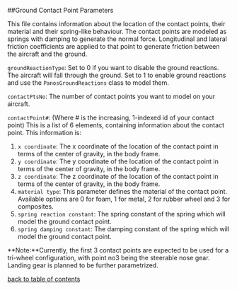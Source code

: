 ##Ground Contact Point Parameters

This file contains information about the location of the contact points, their material and their spring-like behaviour.
The contact points are modeled as springs with damping to generate the normal force. Longitudinal and lateral friction coefficients are applied to that point to generate friction between the aircraft and the ground.

`groundReactionType`: Set to 0 if you want to disable the ground reactions. The aircraft will fall through the ground. Set to 1 to enable ground reactions and use the `PanosGroundReactions` class to model them.

`contactPtsNo`: The number of contact points you want to model on your aircraft.

`contactPoint#`: (Where # is the increasing, 1-indexed id of your contact point) This is a list of 6 elements, containing information about the contact point.
This information is:

1. `x coordinate`: The x coordinate of the location of the contact point in terms of the center of gravity, in the body frame.
2. `y coordinate`: The y coordinate of the location of the contact point in terms of the center of gravity, in the body frame.
3. `z coordinate`: The z coordinate of the location of the contact point in terms of the center of gravity, in the body frame.
4. `material type`: This parameter defines the material of the contact point. Available options are 0 for foam, 1 for metal, 2 for rubber wheel and 3 for composites.
5. `spring reaction constant`: The spring constant of the spring which will model the ground contact point.
6. `spring damping constant`: The damping constant of the spring which will model the ground contact point.

**Note:**Currently, the first 3 contact points are expected to be used for a tri-wheel configuration, with point no3 being the steerable nose gear. Landing gear is planned to be further parametrized.

[back to table of contents](../../../README.md)